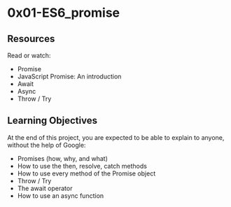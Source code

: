 # 0x01-ES6_promise

## Resources
Read or watch:

- Promise
- JavaScript Promise: An introduction
- Await
- Async
- Throw / Try


## Learning Objectives
At the end of this project, you are expected to be able to explain to anyone, without the help of Google:

- Promises (how, why, and what)
- How to use the then, resolve, catch methods
- How to use every method of the Promise object
- Throw / Try
- The await operator
- How to use an async function
